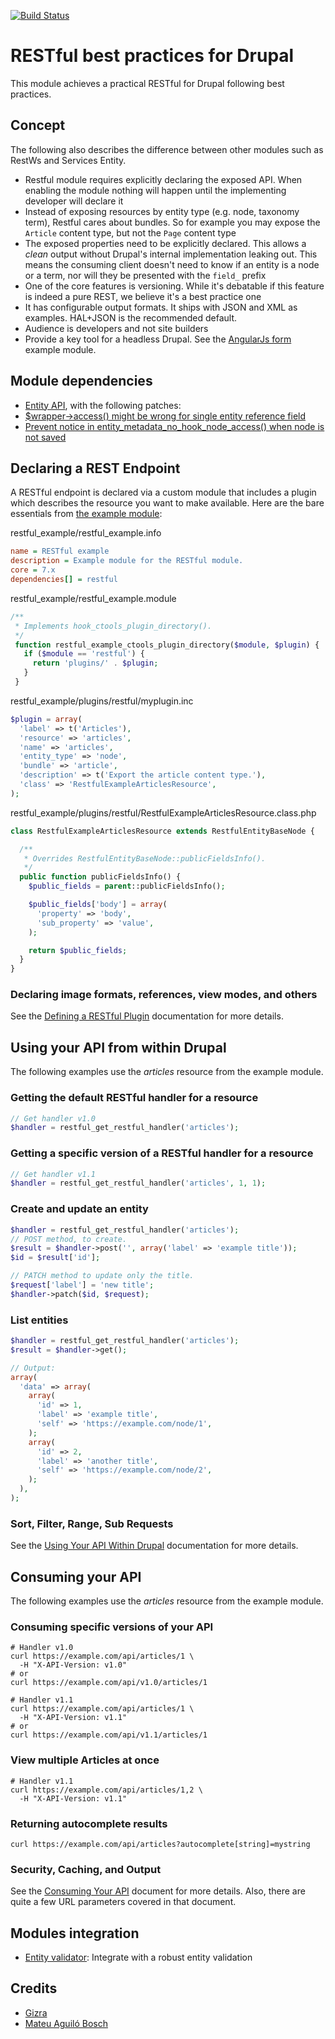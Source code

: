[![Build Status](https://travis-ci.org/RESTful-Drupal/restful.svg?branch=7.x-1.x)](https://travis-ci.org/RESTful-Drupal/restful)

# RESTful best practices for Drupal

This module achieves a practical RESTful for Drupal following best practices.


## Concept
The following also describes the difference between other modules such as RestWs and Services Entity.

* Restful module requires explicitly declaring the exposed API. When enabling the
module nothing will happen until the implementing developer will declare it
* Instead of exposing resources by entity type (e.g. node, taxonomy term), Restful
cares about bundles. So for example you may expose the ``Article`` content type, but
not the ``Page`` content type
* The exposed properties need to be explicitly declared. This allows a _clean_ output
without Drupal's internal implementation leaking out. This means the consuming
client doesn't need to know if an entity is a node or a term, nor will they be presented
with the ``field_`` prefix
* One of the core features is versioning. While it's debatable if this feature
 is indeed a pure REST, we believe it's a best practice one
* It has configurable output formats. It ships with JSON and XML as examples. HAL+JSON is the recommended default.
* Audience is developers and not site builders
* Provide a key tool for a headless Drupal. See the [AngularJs form](https://github.com/Gizra/restful/blob/7.x-1.x/modules/restful_angular_example/README.md) example module.


## Module dependencies

  * [Entity API](https://drupal.org/project/entity), with the following patches:
  * [$wrapper->access() might be wrong for single entity reference field](https://www.drupal.org/node/2264079#comment-8911637)
  * [Prevent notice in entity_metadata_no_hook_node_access() when node is not saved](https://drupal.org/node/2086225#comment-8768373)


## Declaring a REST Endpoint

A RESTful endpoint is declared via a custom module that includes a plugin which
describes the resource you want to make available.  Here are the bare
essentials from [the example module](./modules/restful_example):

restful_example/restful_example.info
```ini
name = RESTful example
description = Example module for the RESTful module.
core = 7.x
dependencies[] = restful
```

restful_example/restful_example.module
```php
/**
 * Implements hook_ctools_plugin_directory().
 */
 function restful_example_ctools_plugin_directory($module, $plugin) {
   if ($module == 'restful') {
     return 'plugins/' . $plugin;
   }
 }
```

restful_example/plugins/restful/myplugin.inc
```php
$plugin = array(
  'label' => t('Articles'),
  'resource' => 'articles',
  'name' => 'articles',
  'entity_type' => 'node',
  'bundle' => 'article',
  'description' => t('Export the article content type.'),
  'class' => 'RestfulExampleArticlesResource',
);
```

restful_example/plugins/restful/RestfulExampleArticlesResource.class.php
```php
class RestfulExampleArticlesResource extends RestfulEntityBaseNode {

  /**
   * Overrides RestfulEntityBaseNode::publicFieldsInfo().
   */
  public function publicFieldsInfo() {
    $public_fields = parent::publicFieldsInfo();

    $public_fields['body'] = array(
      'property' => 'body',
      'sub_property' => 'value',
    );

    return $public_fields;
  }
}
```

### Declaring image formats, references, view modes, and others

See the [Defining a RESTful Plugin](./docs/plugin.md) documentation for more
details.


## Using your API from within Drupal

The following examples use the _articles_ resource from the example module.

### Getting the default RESTful handler for a resource

```php
// Get handler v1.0
$handler = restful_get_restful_handler('articles');
```


### Getting a specific version of a RESTful handler for a resource

```php
// Get handler v1.1
$handler = restful_get_restful_handler('articles', 1, 1);
```


### Create and update an entity
```php
$handler = restful_get_restful_handler('articles');
// POST method, to create.
$result = $handler->post('', array('label' => 'example title'));
$id = $result['id'];

// PATCH method to update only the title.
$request['label'] = 'new title';
$handler->patch($id, $request);
```


### List entities
```php
$handler = restful_get_restful_handler('articles');
$result = $handler->get();

// Output:
array(
  'data' => array(
    array(
      'id' => 1,
      'label' => 'example title',
      'self' => 'https://example.com/node/1',
    );
    array(
      'id' => 2,
      'label' => 'another title',
      'self' => 'https://example.com/node/2',
    );
  ),
);
```


### Sort, Filter, Range, Sub Requests

See the [Using Your API Within Drupal](./docs/api_drupal.md) documentation for more
 details.


## Consuming your API

The following examples use the _articles_ resource from the example module.

### Consuming specific versions of your API
```shell
# Handler v1.0
curl https://example.com/api/articles/1 \
  -H "X-API-Version: v1.0"
# or
curl https://example.com/api/v1.0/articles/1

# Handler v1.1
curl https://example.com/api/articles/1 \
  -H "X-API-Version: v1.1"
# or
curl https://example.com/api/v1.1/articles/1
```


### View multiple Articles at once

```shell
# Handler v1.1
curl https://example.com/api/articles/1,2 \
  -H "X-API-Version: v1.1"
```


### Returning autocomplete results

```shell
curl https://example.com/api/articles?autocomplete[string]=mystring
```


### Security, Caching, and Output

See the [Consuming Your API](./docs/api_url.md) document for more details.
Also, there are quite a few URL parameters covered in that document.


## Modules integration
* [Entity validator](https://www.drupal.org/project/entity_validator): Integrate
with a robust entity validation


## Credits

* [Gizra](http://gizra.com)
* [Mateu Aguiló Bosch](https://github.com/mateu-aguilo-bosch)
